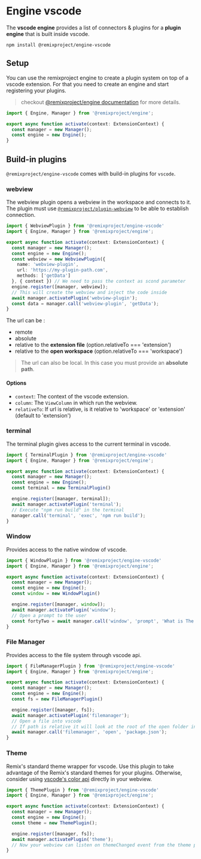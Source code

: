 # Engine vscode
The **vscode engine** provides a list of connectors & plugins for a **plugin engine** that is built inside vscode.
```
npm install @remixproject/engine-vscode
```

## Setup
You can use the remixproject engine to create a plugin system on top of a vscode extension.
For that you need to create an engine and start registering your plugins.

> checkout [@remixproject/engine documentation](../core/README.md) for more details.

```typescript
import { Engine, Manager } from '@remixproject/engine';

export async function activate(context: ExtensionContext) {
  const manager = new Manager();
  const engine = new Engine();
}
```

## Build-in plugins
`@remixproject/engine-vscode` comes with build-in plugins for `vscode`.

### webview
The webview plugin opens a webview in the workspace and connects to it.
The plugin must use [`@remixproject/plugin-webview`](../../plugin/webview/README.md) to be able to establish connection.

```typescript
import { WebviewPlugin } from '@remixproject/engine-vscode'
import { Engine, Manager } from '@remixproject/engine';

export async function activate(context: ExtensionContext) {
  const manager = new Manager();
  const engine = new Engine();
  const webview = new WebviewPlugin({
    name: 'webview-plugin',
    url: 'https://my-plugin-path.com',
    methods: ['getData']
  }, { context }) // We need to pass the context as scond parameter
  engine.register([manager, webview]);
  // This will create the webview and inject the code inside
  await manager.activatePlugin('webview-plugin');
  const data = manager.call('webview-plugin', 'getData');
}
```

The url can be : 
- remote
- absolute
- relative to the **extension file** (option.relativeTo === 'extension')
- relative to the **open workspace** (option.relativeTo === 'workspace')

> The url can also be local. In this case you must provide an **absolute path**.

#### Options
- `context`: The context of the vscode extension.
- `column`: The `ViewColumn` in which run the webview.
- `relativeTo`: If url is relative, is it relative to 'workspace' or 'extension' (default to 'extension')

### terminal
The terminal plugin gives access to the current terminal in vscode.

```typescript
import { TerminalPlugin } from '@remixproject/engine-vscode'
import { Engine, Manager } from '@remixproject/engine';

export async function activate(context: ExtensionContext) {
  const manager = new Manager();
  const engine = new Engine();
  const terminal = new TerminalPlugin()

  engine.register([manager, terminal]);
  await manager.activatePlugin('terminal');
  // Execute "npm run build" in the terminal
  manager.call('terminal', 'exec', 'npm run build');
}
```


### Window
Provides access to the native window of vscode.

```typescript
import { WindowPlugin } from '@remixproject/engine-vscode'
import { Engine, Manager } from '@remixproject/engine';

export async function activate(context: ExtensionContext) {
  const manager = new Manager();
  const engine = new Engine();
  const window = new WindowPlugin()

  engine.register([manager, window]);
  await manager.activatePlugin('window');
  // Open a prompt to the user
  const fortyTwo = await manager.call('window', 'prompt', 'What is The Answer to the Ultimate Question of Life, the Universe, and Everything');
}
```

### File Manager
Provides access to the file system through vscode api.
```typescript
import { FileManagerPlugin } from '@remixproject/engine-vscode'
import { Engine, Manager } from '@remixproject/engine';

export async function activate(context: ExtensionContext) {
  const manager = new Manager();
  const engine = new Engine();
  const fs = new FileManagerPlugin()

  engine.register([manager, fs]);
  await manager.activatePlugin('filemanager');
  // Open a file into vscode
  // If path is relative it will look at the root of the open folder in vscode
  await manager.call('filemanager', 'open', 'package.json');
}
```

### Theme
Remix's standard theme wrapper for vscode.
Use this plugin to take advantage of the Remix's standard themes for your plugins.
Otherwise, consider using [vscode's color api](https://code.visualstudio.com/api/references/theme-color) directly in your webview.
```typescript
import { ThemePlugin } from '@remixproject/engine-vscode'
import { Engine, Manager } from '@remixproject/engine';

export async function activate(context: ExtensionContext) {
  const manager = new Manager();
  const engine = new Engine();
  const theme = new ThemePlugin();

  engine.register([manager, fs]);
  await manager.activatePlugin('theme');
  // Now your webview can listen on themeChanged event from the theme plugin
}
```